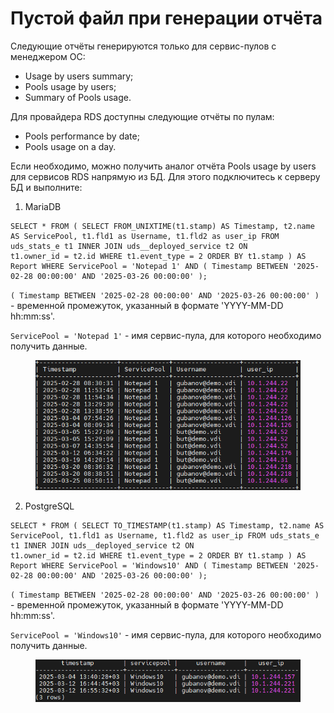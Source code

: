 # Пустой файл при генерации отчёта

Следующие отчёты генерируются только для сервис-пулов с менеджером ОС:

* Usage by users summary;
* Pools usage by users;
* Summary of Pools usage.

Для провайдера RDS доступны следующие отчёты по пулам: &#x20;

* Pools performance by date;
* Pools usage on a day.

Если необходимо, можно получить аналог отчёта Pools usage by users для сервисов RDS напрямую из БД. Для этого подключитесь к серверу БД и выполните:

1. MariaDB&#x20;

```
SELECT * FROM ( SELECT FROM_UNIXTIME(t1.stamp) AS Timestamp, t2.name AS ServicePool, t1.fld1 as Username, t1.fld2 as user_ip FROM uds_stats_e t1 INNER JOIN uds__deployed_service t2 ON
t1.owner_id = t2.id WHERE t1.event_type = 2 ORDER BY t1.stamp ) AS Report WHERE ServicePool = 'Notepad 1' AND ( Timestamp BETWEEN '2025-02-28 00:00:00' AND '2025-03-26 00:00:00' );
```

`( Timestamp BETWEEN '2025-02-28 00:00:00' AND '2025-03-26 00:00:00' )` - временной промежуток, указанный в формате 'YYYY-MM-DD hh:mm:ss'.

`ServicePool = 'Notepad 1'` - имя сервис-пула, для которого необходимо получить данные.

<figure><img src="../../../.gitbook/assets/image (1).png" alt=""><figcaption></figcaption></figure>

2. PostgreSQL

```
SELECT * FROM ( SELECT TO_TIMESTAMP(t1.stamp) AS Timestamp, t2.name AS ServicePool, t1.fld1 as Username, t1.fld2 as user_ip FROM uds_stats_e t1 INNER JOIN uds__deployed_service t2 ON
t1.owner_id = t2.id WHERE t1.event_type = 2 ORDER BY t1.stamp ) AS Report WHERE ServicePool = 'Windows10' AND ( Timestamp BETWEEN '2025-02-28 00:00:00' AND '2025-03-26 00:00:00' );
```

`( Timestamp BETWEEN '2025-02-28 00:00:00' AND '2025-03-26 00:00:00' )` -  временной промежуток, указанный в формате 'YYYY-MM-DD hh:mm:ss'.

`ServicePool = 'Windows10'` - имя сервис-пула, для которого необходимо получить данные.

<figure><img src="../../../.gitbook/assets/image (2).png" alt=""><figcaption></figcaption></figure>
